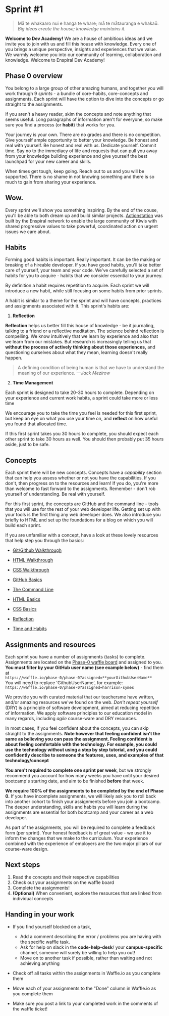 # Sprint #1

> Mā te whakaaro nui e hanga te whare;
> mā te mātauranga e whakaū.<br>
> _Big ideas create the house; knowledge maintains it._  

**Welcome to Dev Academy!** We are a house of ambitious ideas and we invite you to join with us and fill this house with knowledge. Every one of you brings a unique perspective, insights and experiences that we value. We warmly welcome you into our community of learning, collaboration and knowledge. Welcome to Enspiral Dev Academy!


## Phase 0 overview

You belong to a large group of other amazing humans, and together you will work through 9 _sprints_ - a bundle of core-habits, core-concepts and assignments. Each sprint will have the option to dive into the concepts or go straight to the assignments.

If you aren't a heavy reader, skim the concepts and note anything that seems useful. Long paragraphs of information aren't for everyone, so make sure you find a process (or **habit**) that works for you.

Your journey is your own. There are no grades and there is no competition. Give yourself ample opportunity to better your knowledge. Be honest and real with yourself. Be honest and real with us. Dedicate yourself. Commit time. Say no to the immediacy of life and requests that can pull you away from your knowledge building experience and give yourself the best launchpad for your new career and skills.

When times get tough, keep going. Reach out to us and you will be supported. There is no shame in not knowing something and there is so much to gain from sharing your experience.


## Wow.

Every sprint we'll show you something inspiring. By the end of the couse, you'll be able to both dream up and build similar projects.
[Actionstation](http://www.actionstation.org.nz/about) was built by the Enspiral network to enable the large community of Kiwis with shared progressive values to take powerful, coordinated action on urgent issues we care about.


## Habits

Forming good habits is important. Really important. It can be the making or breaking of a hireable developer. If you have good habits, you'll take better care of yourself, your team and your code. We've carefully selected a set of habits for you to acquire - habits that we consider essential to your journey.

By definition a habit requires repetition to acquire. Each sprint we will introduce a new habit, while still focusing on some habits from prior sprints.

A habit is similar to a theme for the sprint and will have concepts, practices and assignments associated with it. This sprint's habits are:

1. **Reflection**

**Reflection** helps us better fill this house of knowledge - be it journaling, talking to a friend or a reflective meditation.
The science behind reflection is compelling. We know intuitively that we learn by experience and also that we learn from our mistakes. But research is increasingly telling us that **without the process of actively thinking about those experiences,** and questioning ourselves about what they mean, learning doesn't really happen.

> A defining condition of being human is that we have to understand the meaning of our experience.
> *—Jack Mezirow*

2. **Time Management**

Each sprint is designed to take 20-30 hours to complete. Depending on your experience and current work habits, a sprint could take more or less time

We encourage you to take the time you feel is needed for this first sprint, but keep an eye on what you use your time on, and **reflect** on how useful you found that allocated time.

If this first sprint takes you 30 hours to complete, you should expect each other sprint to take 30 hours as well. You should then probably put 35 hours aside, just to be safe.  


## Concepts

Each sprint there will be new concepts. Concepts have a _capability_ section that can help you assess whether or not you have the capabilities. If you don't, then progress on to the resources and learn! If you do, you're more than welcome to fast forward to the assignments. Remember - don't rob yourself of understanding. Be real with yourself.

For this first sprint, the concepts are GitHub and the command line - tools that you will use for the rest of your web developer life. Getting set up with your tools is the first thing any web developer does. We also introduce you briefly to HTML and set up the foundations for a blog on which you will build each sprint.

If you are unfamiliar with a concept, have a look at these lovely resources that help step you through the basics:

* [Git/Github Walkthrough](./walkthroughs/git/gitBasics.md)
* [HTML Walkthrough](./walkthroughs/html/htmlBasics.md)
* [CSS Walkthrough](./walkthroughs/css/cssBasics.md)


* [GitHub Basics](https://github.com/dev-academy-programme/curriculum/tree/master/concepts/github-basics)
* [The Command Line](https://github.com/dev-academy-programme/curriculum/tree/master/concepts/command-line-basics)
* [HTML Basics](https://github.com/dev-academy-programme/curriculum/tree/master/concepts/html-basics-1)
* [CSS Basics](https://github.com/dev-academy-programme/curriculum/tree/master/concepts/css-basics-1)
*  [Reflection](https://github.com/dev-academy-programme/curriculum/tree/master/resources/nt-reflection-ARTICLE)
* [Time and Habits](https://github.com/dev-academy-programme/curriculum/tree/master/concepts/nt-time-management)


## Assignments and resources
Each sprint you have a number of assignments (tasks) to complete. Assignments are located on the [Phase-0 waffle board](https://waffle.io/phase-0/phase-0) and assigned to you. **You must filter by your GitHub user name (see example below)** - find them at<br> `https://waffle.io/phase-0/phase-0?assigned=**yourGithubUserName**`
<br>
You will need to replace 'GithubUserName', for example:<br> `https://waffle.io/phase-0/phase-0?assigned=harrison-symes`

We provide you with curated material that our teachersme have written, and/or amazing resources we've found on the web. _Don't repeat yourself_ (DRY) is a principle of software development, aimed at reducing repetition of information. We apply software principles to our education model in many regards, including _agile_ course-ware and DRY resources.

In most cases, if you feel confident about the concepts, you can skip straight to the assignments. **Note however that feeling confident isn't the same as believing you can pass the assignment. Feeling confident is about feeling comfortable with the technology. For example, you could use the technology without using a step by step tutorial, and you could confidently describe to someone the features, uses, and examples of that technology/concept**

**You aren't required to complete one sprint per week**, but we strongly recommend you account for how many weeks you have until your desired bootcamp's starting date, and aim to be finished **before** that week.

**We require 100% of the assignments to be completed by the end of Phase 0.** If you have incomplete assignments, we will likely ask you to roll back into another cohort to finish your assignments before you join a bootcamp. The deeper understanding, skills and habits you will learn during the assignments are essential for both bootcamp and your career as a web developer.

As part of the assignments, you will be required to complete a feedback form (per sprint). Your honest feedback is of great value - we use it to inform the changes that we make to the curriculum. Your experience combined with the experience of employers are the two major pillars of our course-ware design.


## Next steps
1. Read the concepts and their respective capabilities
2. Check out your assignments on the waffle board
3. Complete the assignments!
4. **(Optional)** When convenient, explore the resources that are linked from individual concepts


## Handing in your work
- If you find yourself blocked on a task,
  - Add a comment describing the error / problems you are having with the specific waffle task.
  - Ask for help on slack in the **code-help-desk**/ your **campus-specific** channel, someone will surely be willing to help you out!
  - Move on to another task if possible, rather than waiting and not achieving anything


- Check off all tasks within the assignments in Waffle.io as you complete them
- Move each of your assignments to the "Done" column in Waffle.io as you complete them
- Make sure you post a link to your completed work in the comments of the waffle ticket!

